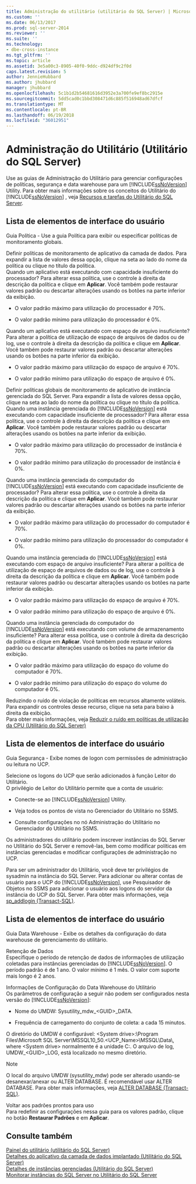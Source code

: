 ```yaml
---
title: Administração do utilitário (utilitário do SQL Server) | Microsoft Docs
ms.custom: ''
ms.date: 06/13/2017
ms.prod: sql-server-2014
ms.reviewer: ''
ms.suite: ''
ms.technology:
- dbe-cross-instance
ms.tgt_pltfrm: ''
ms.topic: article
ms.assetid: 3e5a00c3-8905-40f0-9ddc-d924df9c2f0d
caps.latest.revision: 5
author: JennieHubbard
ms.author: jhubbard
manager: jhubbard
ms.openlocfilehash: 5c1b1d2b54681616d3952e3a700fe9ef8bc2915e
ms.sourcegitcommit: 5dd5cad0c1bbd308471d6c885f516948ad67dfcf
ms.translationtype: MT
ms.contentlocale: pt-BR
ms.lasthandoff: 06/19/2018
ms.locfileid: "36012951"
---
```

# <a name="utility-administration-sql-server-utility"></a>Administração do Utilitário (Utilitário do SQL Server)
  Use as guias de Administração do Utilitário para gerenciar configurações de políticas, segurança e data warehouse para um [!INCLUDE[ssNoVersion](../includes/ssnoversion-md.md)] Utility. Para obter mais informações sobre os conceitos do Utilitário do [!INCLUDE[ssNoVersion](../includes/ssnoversion-md.md)] , veja [Recursos e tarefas do Utilitário do SQL Server](../relational-databases/manage/sql-server-utility-features-and-tasks.md).  
  
## <a name="uielement-list"></a>Lista de elementos de interface do usuário  
 Guia Política - Use a guia Política para exibir ou especificar políticas de monitoramento globais.  
  
 Definir políticas de monitoramento de aplicativo da camada de dados. Para expandir a lista de valores dessa opção, clique na seta ao lado do nome da política ou clique no título da política.  
 Quando um aplicativo está executando com capacidade insuficiente do processador? Para alterar essa política, use o controle à direita da descrição da política e clique em **Aplicar**. Você também pode restaurar valores padrão ou descartar alterações usando os botões na parte inferior da exibição.  
  
-   O valor padrão máximo para utilização do processador é 70%.  
  
-   O valor padrão mínimo para utilização do processador é 0%.  
  
 Quando um aplicativo está executando com espaço de arquivo insuficiente? Para alterar a política de utilização de espaço de arquivos de dados ou de log, use o controle à direita da descrição da política e clique em **Aplicar**. Você também pode restaurar valores padrão ou descartar alterações usando os botões na parte inferior da exibição.  
  
-   O valor padrão máximo para utilização do espaço de arquivo é 70%.  
  
-   O valor padrão mínimo para utilização do espaço de arquivo é 0%.  
  
 Definir políticas globais de monitoramento de aplicativo de instância gerenciada do SQL Server. Para expandir a lista de valores dessa opção, clique na seta ao lado do nome da política ou clique no título da política.  
 Quando uma instância gerenciada do [!INCLUDE[ssNoVersion](../includes/ssnoversion-md.md)] está executando com capacidade insuficiente de processador? Para alterar essa política, use o controle à direita da descrição da política e clique em **Aplicar**. Você também pode restaurar valores padrão ou descartar alterações usando os botões na parte inferior da exibição.  
  
-   O valor padrão máximo para utilização do processador de instância é 70%.  
  
-   O valor padrão mínimo para utilização do processador de instância é 0%.  
  
 Quando uma instância gerenciada do computador do [!INCLUDE[ssNoVersion](../includes/ssnoversion-md.md)] está executando com capacidade insuficiente de processador? Para alterar essa política, use o controle à direita da descrição da política e clique em **Aplicar**. Você também pode restaurar valores padrão ou descartar alterações usando os botões na parte inferior da exibição.  
  
-   O valor padrão máximo para utilização do processador do computador é 70%.  
  
-   O valor padrão mínimo para utilização do processador do computador é 0%.  
  
 Quando uma instância gerenciada do [!INCLUDE[ssNoVersion](../includes/ssnoversion-md.md)] está executando com espaço de arquivo insuficiente? Para alterar a política de utilização de espaço de arquivos de dados ou de log, use o controle à direita da descrição da política e clique em **Aplicar**. Você também pode restaurar valores padrão ou descartar alterações usando os botões na parte inferior da exibição.  
  
-   O valor padrão máximo para utilização do espaço de arquivo é 70%.  
  
-   O valor padrão mínimo para utilização do espaço de arquivo é 0%.  
  
 Quando uma instância gerenciada do computador do [!INCLUDE[ssNoVersion](../includes/ssnoversion-md.md)] está executando com volume de armazenamento insuficiente? Para alterar essa política, use o controle à direita da descrição da política e clique em **Aplicar**. Você também pode restaurar valores padrão ou descartar alterações usando os botões na parte inferior da exibição.  
  
-   O valor padrão máximo para utilização do espaço do volume do computador é 70%.  
  
-   O valor padrão mínimo para utilização do espaço do volume do computador é 0%.  
  
 Reduzindo o ruído de violação de políticas em recursos altamente voláteis. Para expandir os controles desse recurso, clique na seta para baixo à direita da exibição.  
 Para obter mais informações, veja [Reduzir o ruído em políticas de utilização da CPU &#40;Utilitário do SQL Server&#41;](../relational-databases/manage/reduce-noise-in-cpu-utilization-policies-sql-server-utility.md)  
  
## <a name="uielement-list"></a>Lista de elementos de interface do usuário  
 Guia Segurança - Exibe nomes de logon com permissões de administração ou leitura no UCP.  
  
 Selecione os logons do UCP que serão adicionados à função Leitor do Utilitário.  
 O privilégio de Leitor do Utilitário permite que a conta de usuário:  
  
-   Conecte-se ao [!INCLUDE[ssNoVersion](../includes/ssnoversion-md.md)] Utility.  
  
-   Veja todos os pontos de vista no Gerenciador do Utilitário no SSMS.  
  
-   Consulte configurações no nó Administração do Utilitário no Gerenciador do Utilitário no SSMS.  
  
 Os administradores do utilitário podem inscrever instâncias do SQL Server no Utilitário do SQL Server e removê-las, bem como modificar políticas em instâncias gerenciadas e modificar configurações de administração no UCP.  
  
 Para ser um administrador do Utilitário, você deve ter privilégios de sysadmin na instância do SQL Server. Para adicionar ou alterar contas de usuário para o UCP do [!INCLUDE[ssNoVersion](../includes/ssnoversion-md.md)], use Pesquisador de Objetos no SSMS para adicionar o usuário aos logons do servidor da instância do UCP do SQL Server. Para obter mais informações, veja [sp_addlogin &#40;Transact-SQL&#41;](/sql/relational-databases/system-stored-procedures/sp-addlogin-transact-sql).  
  
## <a name="uielement-list"></a>Lista de elementos de interface do usuário  
 Guia Data Warehouse - Exibe os detalhes da configuração do data warehouse de gerenciamento do utilitário.  
  
 Retenção de Dados  
 Especifique o período de retenção de dados de informações de utilização coletadas para instâncias gerenciadas do [!INCLUDE[ssNoVersion](../includes/ssnoversion-md.md)]. O período padrão é de 1 ano. O valor mínimo é 1 mês. O valor com suporte mais longo é 2 anos.  
  
 Informações de Configuração do Data Warehouse do Utilitário  
 Os parâmetros de configuração a seguir não podem ser configurados nesta versão do [!INCLUDE[ssNoVersion](../includes/ssnoversion-md.md)]:  
  
-   Nome do UMDW: Sysutility_mdw_\<GUID>_DATA.  
  
-   Frequência de carregamento do conjunto de coleta: a cada 15 minutos.  
  
 O diretório do UMDW é configurável: \<System drive>:\Program Files\Microsoft SQL Server\MSSQL10_50.<UCP_Name>\MSSQL\Data\\, where \<System drive> normalmente é a unidade C:\. O arquivo de log, UMDW_\<GUID>_LOG, está localizado no mesmo diretório.  
  
> [!NOTE]  
>  O local do arquivo UMDW (sysutility_mdw) pode ser alterado usando-se desanexar/anexar ou ALTER DATABASE. É recomendável usar ALTER DATABASE. Para obter mais informações, veja [ALTER DATABASE &#40;Transact-SQL&#41;](/sql/t-sql/statements/alter-database-transact-sql).  
  
 Voltar aos padrões prontos para uso  
 Para redefinir as configurações nessa guia para os valores padrão, clique no botão **Restaurar Padrões** e em **Aplicar**.  
  
## <a name="see-also"></a>Consulte também  
 [Painel do utilitário &#40;utilitário do SQL Server&#41;](../../2014/database-engine/utility-dashboard-sql-server-utility.md)   
 [Detalhes do aplicativo da camada de dados implantado &#40;Utilitário do SQL Server&#41;](../../2014/database-engine/deployed-data-tier-application-details-sql-server-utility.md)   
 [Detalhes de instâncias gerenciadas &#40;Utilitário do SQL Server&#41;](../../2014/database-engine/managed-instance-details-sql-server-utility.md)   
 [Monitorar instâncias do SQL Server no Utilitário do SQL Server](../relational-databases/manage/monitor-instances-of-sql-server-in-the-sql-server-utility.md)  
  
  
